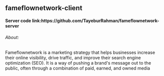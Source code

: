 ﻿## fameflownetwork-client
<h4>Server code link:https://github.com/TayeburRahman/fameflownetwork-server </h4>
<h6>About:</h6>
<p>Fameflownetwork is a marketing strategy that helps businesses increase their online visibility, drive traffic, and improve their search engine optimization (SEO). It is a way of pushing a brand's message out to the public, often through a combination of paid, earned, and owned media</p>
